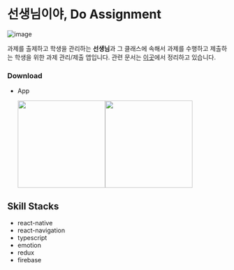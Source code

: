 # 선생님이야, Do Assignment

![image](https://user-images.githubusercontent.com/31176502/108742602-337a1c80-757b-11eb-8613-c2c53f94e404.png)

과제를 출제하고 학생을 관리하는 **선생님**과 그 클래스에 속해서 과제를 수행하고 제출하는 학생을 위한 과제 관리/제출 앱입니다.
관련 문서는 [이곳](https://www.notion.so/e63c50158ffc4a66848350a10316839a)에서 정리하고 있습니다.

### Download

- App

  <a href="https://apps.apple.com/kr/app/%EC%84%A0%EC%83%9D%EB%8B%98%EC%9D%B4%EC%95%BC/id1545616526#"><img src="https://user-images.githubusercontent.com/27461460/77502559-8c8a8d80-6e9e-11ea-9f8e-0f58c704eed6.png" width="200"/></a><a href="https://play.google.com/store/apps/details?id=com.zazu.doassignment"><img src="https://user-images.githubusercontent.com/27461460/77502571-90b6ab00-6e9e-11ea-9e93-235a319ebb41.png" width="200"/></a>

## Skill Stacks

- react-native
- react-navigation
- typescript
- emotion
- redux
- firebase
